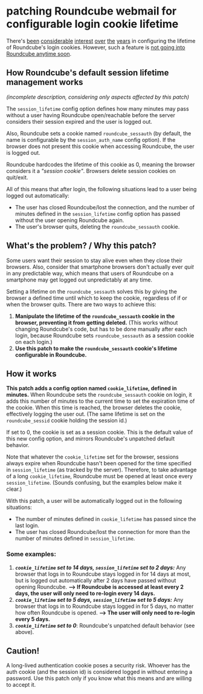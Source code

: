 # patching Roundcube webmail for configurable login cookie lifetime

There's [been](https://github.com/roundcube/roundcubemail/issues/5050) [considerable](https://github.com/roundcube/roundcubemail/pull/7709) [interest](https://github.com/roundcube/roundcubemail/issues/7865) [over](https://github.com/roundcube/roundcubemail/issues/7251) [the](https://packagist.org/packages/texxasrulez/persistent_login) [years](http://lists.roundcube.net/pipermail/dev/2007-August/005317.html) in configuring the lifetime of Roundcube's login cookies. However, such a feature is [not going into Roundcube anytime soon](https://github.com/roundcube/roundcubemail/issues/7865#issuecomment-770343039).
## How Roundcube's default session lifetime management works
*(incomplete description, considering only aspects affected by this patch)*

The `session_lifetime` config option defines how many minutes may pass without a user having Roundcube open/reachable before the server considers their session expired and the user is logged out.

Also, Roundcube sets a cookie named `roundcube_sessauth` (by default, the name is configurable by the `session_auth_name` config option). If the browser does not present this cookie when accessing Roundcube, the user is logged out.

Roundcube hardcodes the lifetime of this cookie as 0, meaning the browser considers it a *"session cookie"*. Browsers delete session cookies on quit/exit.

All of this means that after login, the following situations lead to a user being logged out automatically:
- The user has closed Roundcube/lost the connection, and the number of minutes defined in the `session_lifetime` config option has passed without the user opening Roundcube again.
- The user's browser quits, deleting the `roundcube_sessauth` cookie.
## What's the problem? / Why this patch?
Some users want their session to stay alive even when they close their browsers. Also, consider that smartphone browsers don't actually ever *quit* in any predictable way, which means that users of Roundcube on a smartphone may get logged out unpredictably at any time.

Setting a lifetime on the `roundcube_sessauth` solves this by giving the browser a defined time until which to keep the cookie, regardless of if or when the browser quits. There are two ways to achieve this:
 1. **Manipulate the lifetime of the `roundcube_sessauth` cookie in the browser, preventing it from getting deleted.** (This works without changing Roundcube's code, but has to be done manually after each login, because Roundcube sets `roundcube_sessauth` as a session cookie on each login.)
 2. **Use this patch to make the `roundcube_sessauth` cookie's lifetime configurable in Roundcube.**
## How it works
**This patch adds a config option named `cookie_lifetime`, defined in minutes.** When Roundcube sets the `roundcube_sessauth` cookie on login, it adds this number of minutes to the current time to set the expiration time of the cookie. When this time is reached, the browser deletes the cookie, effectively logging the user out. (The same lifetime is set on the `roundcube_sessid` cookie holding the session id.)

If set to 0, the cookie is set as a session cookie. This is the default value of this new config option, and mirrors Roundcube's unpatched default behavior.

Note that whatever the `cookie_lifetime` set for the browser, sessions always expire when Roundcube hasn't been opened for the time specified in `session_lifetime` (as tracked by the server). Therefore, to take advantage of a long `cookie_lifetime`, Roundcube must be opened at least once every `session_lifetime`. (Sounds confusing, but the examples below make it clear.)

With this patch, a user will be automatically logged out in the following situations:
- The number of minutes defined in `cookie_lifetime` has passed since the last login.
- The user has closed Roundcube/lost the connection for more than the number of minutes defined in `session_lifetime`.
### Some examples:
1. ***`cookie_lifetime` set to 14 days, `session_lifetime` set to 2 days:*** Any browser that logs in to Roundcube stays logged in for 14 days at most, but is logged out automatically after 2 days have passed without opening Roundcube. **--> If Roundcube is accessed at least every 2 days, the user will only need to re-login every 14 days.**
2. ***`cookie_lifetime` set to 5 days, `session_lifetime` set to 5 days:*** Any browser that logs in to Roundcube stays logged in for 5 days, no matter how often Roundcube is opened. **--> The user will only need to re-login every 5 days.**
3. ***`cookie_lifetime` set to 0***: Roundcube's unpatched default behavior (see above).
## Caution!
A long-lived authentication cookie poses a security risk. Whoever has the auth cookie (and the session id) is considered logged in without entering a password. Use this patch only if you know what this means and are willing to accept it.
